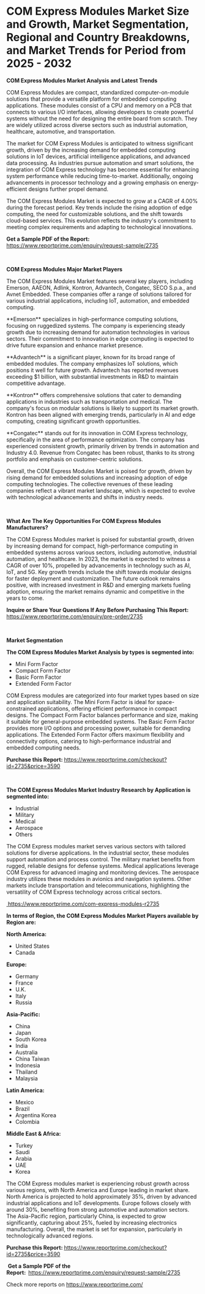 <p><h1>COM Express Modules Market Size and Growth, Market Segmentation, Regional and Country Breakdowns, and Market Trends for Period from 2025 -  2032</h1></p><p><strong>COM Express Modules Market Analysis and Latest Trends</strong></p>
<p><p>COM Express Modules are compact, standardized computer-on-module solutions that provide a versatile platform for embedded computing applications. These modules consist of a CPU and memory on a PCB that connects to various I/O interfaces, allowing developers to create powerful systems without the need for designing the entire board from scratch. They are widely utilized across diverse sectors such as industrial automation, healthcare, automotive, and transportation.</p><p>The market for COM Express Modules is anticipated to witness significant growth, driven by the increasing demand for embedded computing solutions in IoT devices, artificial intelligence applications, and advanced data processing. As industries pursue automation and smart solutions, the integration of COM Express technology has become essential for enhancing system performance while reducing time-to-market. Additionally, ongoing advancements in processor technology and a growing emphasis on energy-efficient designs further propel demand.</p><p>The COM Express Modules Market is expected to grow at a CAGR of 4.00% during the forecast period. Key trends include the rising adoption of edge computing, the need for customizable solutions, and the shift towards cloud-based services. This evolution reflects the industry's commitment to meeting complex requirements and adapting to technological innovations.</p></p>
<p><strong>Get a Sample PDF of the Report:&nbsp;</strong> <a href="https://www.reportprime.com/enquiry/request-sample/2735?utm_campaign=2453&utm_medium=2&utm_source=Github&utm_content=ia&utm_term=18032025&utm_id=com-express-modules">https://www.reportprime.com/enquiry/request-sample/2735</a></p>
<p>&nbsp;</p>
<p><strong>COM Express Modules Major Market Players</strong></p>
<p><p>The COM Express Modules Market features several key players, including Emerson, AAEON, Adlink, Kontron, Advantech, Congatec, SECO S.p.a., and Avnet Embedded. These companies offer a range of solutions tailored for various industrial applications, including IoT, automation, and embedded computing.</p><p>**Emerson** specializes in high-performance computing solutions, focusing on ruggedized systems. The company is experiencing steady growth due to increasing demand for automation technologies in various sectors. Their commitment to innovation in edge computing is expected to drive future expansion and enhance market presence.</p><p>**Advantech** is a significant player, known for its broad range of embedded modules. The company emphasizes IoT solutions, which positions it well for future growth. Advantech has reported revenues exceeding $1 billion, with substantial investments in R&D to maintain competitive advantage.</p><p>**Kontron** offers comprehensive solutions that cater to demanding applications in industries such as transportation and medical. The company's focus on modular solutions is likely to support its market growth. Kontron has been aligned with emerging trends, particularly in AI and edge computing, creating significant growth opportunities.</p><p>**Congatec** stands out for its innovation in COM Express technology, specifically in the area of performance optimization. The company has experienced consistent growth, primarily driven by trends in automation and Industry 4.0. Revenue from Congatec has been robust, thanks to its strong portfolio and emphasis on customer-centric solutions.</p><p>Overall, the COM Express Modules Market is poised for growth, driven by rising demand for embedded solutions and increasing adoption of edge computing technologies. The collective revenues of these leading companies reflect a vibrant market landscape, which is expected to evolve with technological advancements and shifts in industry needs.</p></p>
<p>&nbsp;</p>
<p><strong>What Are The Key Opportunities For COM Express Modules Manufacturers?</strong></p>
<p><p>The COM Express Modules market is poised for substantial growth, driven by increasing demand for compact, high-performance computing in embedded systems across various sectors, including automotive, industrial automation, and healthcare. In 2023, the market is expected to witness a CAGR of over 10%, propelled by advancements in technology such as AI, IoT, and 5G. Key growth trends include the shift towards modular designs for faster deployment and customization. The future outlook remains positive, with increased investment in R&D and emerging markets fueling adoption, ensuring the market remains dynamic and competitive in the years to come.</p></p>
<p><strong>Inquire or Share Your Questions If Any Before Purchasing This Report:</strong> <a href="https://www.reportprime.com/enquiry/pre-order/2735?utm_campaign=2453&utm_medium=2&utm_source=Github&utm_content=ia&utm_term=18032025&utm_id=com-express-modules">https://www.reportprime.com/enquiry/pre-order/2735</a></p>
<p>&nbsp;</p>
<p><strong>Market Segmentation</strong></p>
<p><strong>The COM Express Modules Market Analysis by types is segmented into:</strong></p>
<p><ul><li>Mini Form Factor</li><li>Compact Form Factor</li><li>Basic Form Factor</li><li>Extended Form Factor</li></ul></p>
<p><p>COM Express modules are categorized into four market types based on size and application suitability. The Mini Form Factor is ideal for space-constrained applications, offering efficient performance in compact designs. The Compact Form Factor balances performance and size, making it suitable for general-purpose embedded systems. The Basic Form Factor provides more I/O options and processing power, suitable for demanding applications. The Extended Form Factor offers maximum flexibility and connectivity options, catering to high-performance industrial and embedded computing needs.</p></p>
<p><strong>Purchase this Report:&nbsp;</strong><a href="https://www.reportprime.com/checkout?id=2735&price=3590&utm_campaign=2453&utm_medium=2&utm_source=Github&utm_content=ia&utm_term=18032025&utm_id=com-express-modules">https://www.reportprime.com/checkout?id=2735&price=3590</a></p>
<p>&nbsp;</p>
<p><strong>The COM Express Modules Market Industry Research by Application is segmented into:</strong></p>
<p><ul><li>Industrial</li><li>Military</li><li>Medical</li><li>Aerospace</li><li>Others</li></ul></p>
<p><p>The COM Express modules market serves various sectors with tailored solutions for diverse applications. In the industrial sector, these modules support automation and process control. The military market benefits from rugged, reliable designs for defense systems. Medical applications leverage COM Express for advanced imaging and monitoring devices. The aerospace industry utilizes these modules in avionics and navigation systems. Other markets include transportation and telecommunications, highlighting the versatility of COM Express technology across critical sectors.</p></p>
<p><a href="https://www.reportprime.com/com-express-modules-r2735?utm_campaign=2453&utm_medium=2&utm_source=Github&utm_content=ia&utm_term=18032025&utm_id=com-express-modules">&nbsp;https://www.reportprime.com/com-express-modules-r2735</a></p>
<p><strong>In terms of Region, the COM Express Modules Market Players available by Region are:</strong></p>
<p>
    <p> <strong> North America: </strong>
        <ul>
            <li>United States</li>
            <li>Canada</li>
        </ul>
        </p> 
    <p> <strong> Europe: </strong>
        <ul>
            <li>Germany</li>
            <li>France</li>
            <li>U.K.</li>
            <li>Italy</li>
            <li>Russia</li>
        </ul>
        </p> 
    <p> <strong> Asia-Pacific: </strong>
        <ul>
            <li>China</li>
            <li>Japan</li>
            <li>South Korea</li>
            <li>India</li>
            <li>Australia</li>
            <li>China Taiwan</li>
            <li>Indonesia</li>
            <li>Thailand</li>
            <li>Malaysia</li>
        </ul>
        </p> 
    <p> <strong> Latin America: </strong>
        <ul>
            <li>Mexico</li>
            <li>Brazil</li>
            <li>Argentina Korea</li>
            <li>Colombia</li>
        </ul>
        </p> 
    <p> <strong> Middle East & Africa: </strong>
        <ul>
            <li>Turkey</li>
            <li>Saudi</li>
            <li>Arabia</li>
            <li>UAE</li>
            <li>Korea</li>
        </ul>
    </p>
    </p>
<p><p>The COM Express modules market is experiencing robust growth across various regions, with North America and Europe leading in market share. North America is projected to hold approximately 35%, driven by advanced industrial applications and IoT developments. Europe follows closely with around 30%, benefiting from strong automotive and automation sectors. The Asia-Pacific region, particularly China, is expected to grow significantly, capturing about 25%, fueled by increasing electronics manufacturing. Overall, the market is set for expansion, particularly in technologically advanced regions.</p></p>
<p><strong>Purchase this Report: </strong><a href="https://www.reportprime.com/checkout?id=2735&price=3590&utm_campaign=2453&utm_medium=2&utm_source=Github&utm_content=ia&utm_term=18032025&utm_id=com-express-modules">https://www.reportprime.com/checkout?id=2735&price=3590</a></p>
<p>&nbsp;<strong>Get a Sample PDF of the Report:&nbsp;&nbsp;</strong><a href="https://www.reportprime.com/enquiry/request-sample/2735?utm_campaign=2453&utm_medium=2&utm_source=Github&utm_content=ia&utm_term=18032025&utm_id=com-express-modules">https://www.reportprime.com/enquiry/request-sample/2735</a></p>
<p><strong></strong></p>
<p>Check more reports on <a href="https://www.reportprime.com/?utm_campaign=2453&utm_medium=2&utm_source=Github&utm_content=ia&utm_term=18032025&utm_id=com-express-modules">https://www.reportprime.com/</a></p>